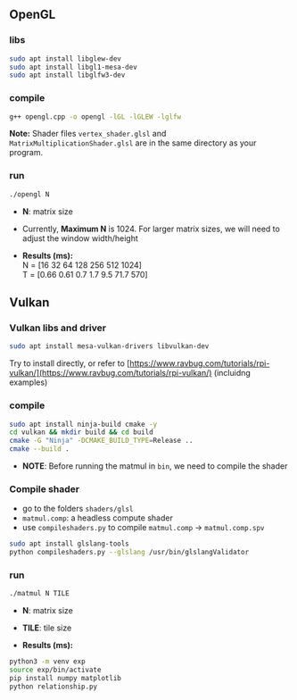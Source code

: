 ## OpenGL 

### libs
```bash
sudo apt install libglew-dev
sudo apt install libgl1-mesa-dev
sudo apt install libglfw3-dev
```

### compile
```bash
g++ opengl.cpp -o opengl -lGL -lGLEW -lglfw
```
**Note:** Shader files `vertex_shader.glsl` and `MatrixMultiplicationShader.glsl` are in the same directory as your program.

### run
```bash
./opengl N
```
- **N**: matrix size
- Currently, **Maximum N** is 1024. For larger matrix sizes, we will need to adjust the window width/height

- **Results (ms):** <br>
N = [16    32    64   128   256  512    1024]<br>
T = [0.66  0.61  0.7  1.7  9.5  71.7  570]

## Vulkan

### Vulkan libs and driver
```bash
sudo apt install mesa-vulkan-drivers libvulkan-dev
```
Try to install directly, or refer to [https://www.ravbug.com/tutorials/rpi-vulkan/](https://www.ravbug.com/tutorials/rpi-vulkan/) (incluidng examples)


### compile
```bash
sudo apt install ninja-build cmake -y
cd vulkan && mkdir build && cd build
cmake -G "Ninja" -DCMAKE_BUILD_TYPE=Release ..
cmake --build .
```
- **NOTE**: Before running the matmul in `bin`, we need to compile the shader

### Compile shader
- go to the folders `shaders/glsl`
- `matmul.comp`: a headless compute shader
- use `compileshaders.py` to compile `matmul.comp` -> `matmul.comp.spv`

```bash
sudo apt install glslang-tools
python compileshaders.py --glslang /usr/bin/glslangValidator
```

### run
```bash
./matmul N TILE
```
- **N**: matrix size
- **TILE**: tile size

- **Results (ms):** <br>


```bash
python3 -m venv exp
source exp/bin/activate
pip install numpy matplotlib
python relationship.py
```